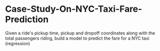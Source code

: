 # Case-Study-On-NYC-Taxi-Fare-Prediction
Given a ride's pickup time, pickup and dropoff coordinates along with the total passengers riding, build a model to predict the fare for a NYC taxi (regression)
